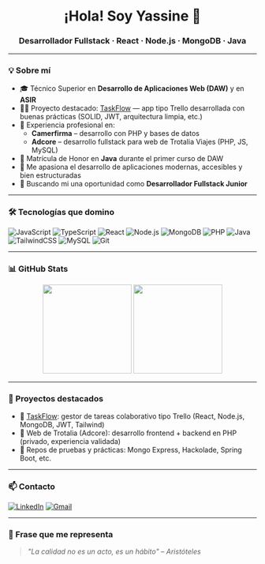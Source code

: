 <h1 align="center">¡Hola! Soy Yassine 👋</h1>
<h3 align="center">Desarrollador Fullstack · React · Node.js · MongoDB · Java</h3>

---

### 💡 Sobre mí

- 🎓 Técnico Superior en **Desarrollo de Aplicaciones Web (DAW)** y en **ASIR**
- 👨‍💻 Proyecto destacado: [TaskFlow](https://github.com/YasinAHA/taskflow) — app tipo Trello desarrollada con buenas prácticas (SOLID, JWT, arquitectura limpia, etc.)
- 💼 Experiencia profesional en:
  - **Camerfirma** – desarrollo con PHP y bases de datos
  - **Adcore** – desarrollo fullstack para web de Trotalia Viajes (PHP, JS, MySQL)
- 🧠 Matrícula de Honor en **Java** durante el primer curso de DAW
- 🚀 Me apasiona el desarrollo de aplicaciones modernas, accesibles y bien estructuradas
- 🔎 Buscando mi una oportunidad como **Desarrollador Fullstack Junior**

---

### 🛠️ Tecnologías que domino

![JavaScript](https://img.shields.io/badge/-JavaScript-333?style=for-the-badge&logo=javascript)
![TypeScript](https://img.shields.io/badge/-TypeScript-333?style=for-the-badge&logo=typescript)
![React](https://img.shields.io/badge/-React-333?style=for-the-badge&logo=react)
![Node.js](https://img.shields.io/badge/-Node.js-333?style=for-the-badge&logo=node.js)
![MongoDB](https://img.shields.io/badge/-MongoDB-333?style=for-the-badge&logo=mongodb)
![PHP](https://img.shields.io/badge/-PHP-333?style=for-the-badge&logo=php)
![Java](https://img.shields.io/badge/-Java-333?style=for-the-badge&logo=openjdk)
![TailwindCSS](https://img.shields.io/badge/-TailwindCSS-333?style=for-the-badge&logo=tailwind-css)
![MySQL](https://img.shields.io/badge/-MySQL-333?style=for-the-badge&logo=mysql)
![Git](https://img.shields.io/badge/-Git-333?style=for-the-badge&logo=git)

---

### 📊 GitHub Stats

<p align="center">
  <img src="https://github-readme-stats.vercel.app/api?username=YasinAHA&show_icons=true&theme=github_dark&hide_title=true" height="180">
  <img src="https://github-readme-stats.vercel.app/api/top-langs/?username=YasinAHA&layout=compact&theme=github_dark" height="180">
</p>

---

### 📁 Proyectos destacados

- 🔧 [TaskFlow](https://github.com/YasinAHA/taskflow): gestor de tareas colaborativo tipo Trello (React, Node.js, MongoDB, JWT, Tailwind)
- 💼 Web de Trotalia (Adcore): desarrollo frontend + backend en PHP (privado, experiencia validada)
- 🧪 Repos de pruebas y prácticas: Mongo Express, Hackolade, Spring Boot, etc.

---

### 📫 Contacto

[![LinkedIn](https://img.shields.io/badge/-LinkedIn-0A66C2?style=for-the-badge&logo=linkedin&logoColor=white)](https://www.linkedin.com/in/yassine-ait-el-hadj-ahajtan-574941264/)
[![Gmail](https://img.shields.io/badge/-yassine.aitelhadj@gmail.com-D14836?style=for-the-badge&logo=gmail&logoColor=white)](mailto:yassine.aitelhadj@gmail.com)

---

### 🧠 Frase que me representa

> *"La calidad no es un acto, es un hábito" – Aristóteles*
